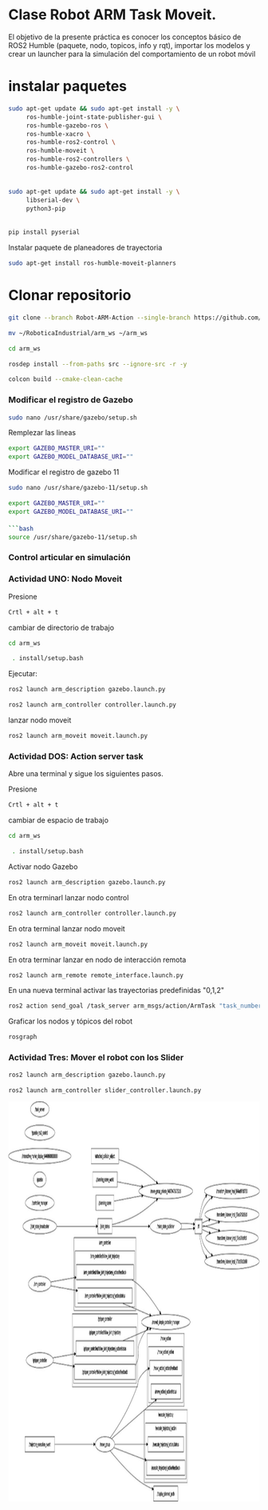# Clase Robot ARM Task Moveit.


El objetivo de la presente práctica es conocer los conceptos básico de ROS2 Humble (paquete, nodo, topicos, info y rqt), importar los modelos y crear un launcher para la simulación del comportamiento de un robot móvil

# instalar paquetes

```bash
sudo apt-get update && sudo apt-get install -y \
     ros-humble-joint-state-publisher-gui \
     ros-humble-gazebo-ros \
     ros-humble-xacro \
     ros-humble-ros2-control \
     ros-humble-moveit \
     ros-humble-ros2-controllers \
     ros-humble-gazebo-ros2-control 
```
```bash

sudo apt-get update && sudo apt-get install -y \
     libserial-dev \
     python3-pip
```
```bash

pip install pyserial
```

Instalar paquete de planeadores de trayectoria

```bash
sudo apt-get install ros-humble-moveit-planners 
```


# Clonar repositorio

```bash
git clone --branch Robot-ARM-Action --single-branch https://github.com/xXThanatosXx/RoboticaIndustrial.git
```

```bash
mv ~/RoboticaIndustrial/arm_ws ~/arm_ws
```
```bash
cd arm_ws
```
```bash
rosdep install --from-paths src --ignore-src -r -y
```
```bash
colcon build --cmake-clean-cache
```
### Modificar el registro de Gazebo
```bash
sudo nano /usr/share/gazebo/setup.sh
```

Remplezar las lineas

```bash
export GAZEBO_MASTER_URI=""
export GAZEBO_MODEL_DATABASE_URI=""
```

Modificar el registro de gazebo 11

```bash
sudo nano /usr/share/gazebo-11/setup.sh
```

```bash
export GAZEBO_MASTER_URI=""
export GAZEBO_MODEL_DATABASE_URI=""

```bash
source /usr/share/gazebo-11/setup.sh
```


### Control articular en simulación 



### Actividad UNO: Nodo Moveit 
Presione 
```bash
Crtl + alt + t
```

cambiar de directorio de trabajo
```bash
cd arm_ws
```
```bash
 . install/setup.bash 
```
Ejecutar:
```bash
ros2 launch arm_description gazebo.launch.py 
```
```bash
ros2 launch arm_controller controller.launch.py 
```
lanzar nodo moveit
```bash
ros2 launch arm_moveit moveit.launch.py 
```

### Actividad DOS: Action server task

Abre una terminal y sigue los siguientes pasos.

Presione 
```bash
Crtl + alt + t
```
cambiar de espacio de trabajo
```bash
cd arm_ws
```
```bash
 . install/setup.bash 
```

Activar nodo Gazebo
```bash
ros2 launch arm_description gazebo.launch.py 
```

En otra terminarl lanzar nodo control
```bash
ros2 launch arm_controller controller.launch.py 

```
En otra terminal lanzar nodo moveit
```bash
ros2 launch arm_moveit moveit.launch.py 

```

En otra terminar lanzar en nodo de interacción remota
```bash
ros2 launch arm_remote remote_interface.launch.py 

```
En una nueva terminal activar las trayectorias predefinidas "0,1,2"
```bash
ros2 action send_goal /task_server arm_msgs/action/ArmTask "task_number: 2" 

```

Graficar los nodos y tópicos del robot
```bash
rosgraph
```
### Actividad Tres: Mover el robot con los Slider

```bash
ros2 launch arm_description gazebo.launch.py
```
```bash
ros2 launch arm_controller slider_controller.launch.py
```

<p align="center">
<img src="./Logos/Robot.jpeg" height="800">
</p>